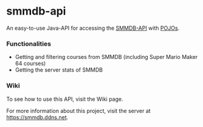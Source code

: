 # smmdb-api
An easy-to-use Java-API for accessing the [SMMDB-API](https://github.com/Tarnadas/smmdb/#public-api)</a> with [POJOs](https://en.wikipedia.org/wiki/Plain_old_Java_object).

### Functionalities
- Getting and filtering courses from SMMDB (including Super Mario Maker 64 courses)
- Getting the server stats of SMMDB

### Wiki
To see how to use this API, visit the Wiki page.

For more information about this project, visit the server at https://smmdb.ddns.net.
